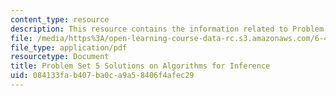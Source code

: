 ```yaml
---
content_type: resource
description: This resource contains the information related to Problem Set 5 Solutions.
file: /media/https%3A/open-learning-course-data-rc.s3.amazonaws.com/6-438-algorithms-for-inference-fall-2014/084133fab407ba0ca9a58406f4afec29_MIT6_438F14_ps5_sol.pdf
file_type: application/pdf
resourcetype: Document
title: Problem Set 5 Solutions on Algorithms for Inference
uid: 084133fa-b407-ba0c-a9a5-8406f4afec29
---
```

